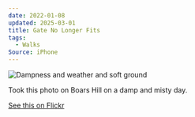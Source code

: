 ```yaml
---
date: 2022-01-08
updated: 2025-03-01
title: Gate No Longer Fits
tags:
  - Walks
Source: iPhone
---
```


![Dampness and weather and soft ground](https://live.staticflickr.com/65535/51808813035_8298bd7a51_h_d.jpg)

Took this photo on Boars Hill on a damp and misty day.

[See this on Flickr](https://flic.kr/p/2mWaH8a)